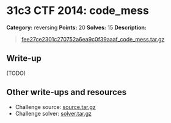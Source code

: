 # 31c3 CTF 2014: code_mess

**Category:** reversing
**Points:** 20
**Solves:** 15
**Description:**

> [fee27ce2301c270752a6ea9c0f39aaaf_code_mess.tar.gz](fee27ce2301c270752a6ea9c0f39aaaf_code_mess.tar.gz)

## Write-up

(TODO)

## Other write-ups and resources

* Challenge source: [source.tar.gz](source.tar.gz)
* Challenge solver: [solver.tar.gz](solver.tar.gz)
